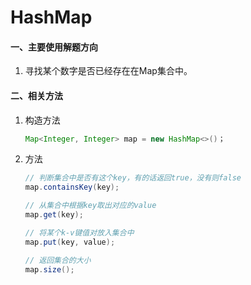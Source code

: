 # HashMap

#### 一、主要使用解题方向

1. 寻找某个数字是否已经存在在Map集合中。

#### 二、相关方法

1. 构造方法

   ```java
   Map<Integer, Integer> map = new HashMap<>()；
   ```

2. 方法

   ```java
   // 判断集合中是否有这个key，有的话返回true，没有则false
   map.containsKey(key);
   
   // 从集合中根据key取出对应的value
   map.get(key);
   
   // 将某个k-v键值对放入集合中
   map.put(key, value);
   
   // 返回集合的大小
   map.size();
   ```